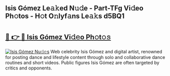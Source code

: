 ## Isis Gómez Le𝚊𝚔ed N𝚞𝚍e - Part-TFg Vi𝚍eo Ph𝚘tos - H𝚘t O𝚗lyf𝚊ns Le𝚊𝚔s d5BQ1

# <h2><a href="http://hf3s8c.feru.top/?c=Isis+G%c3%b3mez">🔗 👉 🔴 Isis Gómez Vi𝚍𝚎o Ph𝚘t𝚘𝚜</a></h2>

[![Isis Gómez Nu𝚍𝚎s](https://i.imgur.com/0TWrTi3.gif)](http://hf3s8c.feru.top/?c=Isis+G%c3%b3mez)
Web celebrity Isis Gómez and digital artist, renowned for posting dance and lifestyle content through solo and collaborative dance routines and short videos. Public figures Isis Gómez are often targeted by critics and opponents. 
